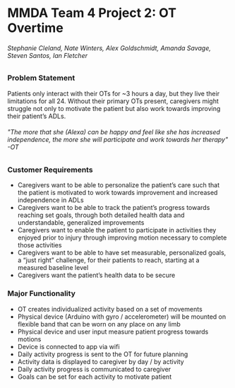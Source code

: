 MMDA Team 4 Project 2: OT Overtime
====
###### Stephanie Cleland, Nate Winters, Alex Goldschmidt, Amanda Savage, Steven Santos, Ian Fletcher

### Problem Statement
Patients only interact with their OTs for ~3 hours a day, but they live their limitations for all 24. Without their primary OTs present, caregivers might struggle not only to motivate the patient but also work towards improving their patient’s ADLs.
###### "The more that she (Alexa) can be happy and feel like she has increased independence, the more she will participate and work towards her therapy" -OT

### Customer Requirements
* Caregivers want to be able to personalize the patient’s care such that the patient is motivated to work towards improvement and increased independence in ADLs
* Caregivers want to be able to track the patient’s progress towards reaching set goals, through both detailed health data and understandable, generalized improvements
* Caregivers want to enable the patient to participate in activities they enjoyed prior to injury through improving motion necessary to complete those activities
* Caregivers want to be able to have set measurable, personalized goals, a “just right” challenge, for their patients to reach, starting at a measured baseline level
* Caregivers want the patient’s health data to be secure

### Major Functionality
* OT creates individualized activity based on a set of movements
* Physical device (Arduino with gyro / accelerometer) will be mounted on flexible band that can be worn on any place on any limb 
* Physical device and user input measure patient progress towards motions 
* Device is connected to app via wifi
* Daily activity progress is sent to the OT for future planning
* Activity data is displayed to caregiver by day / by activity
* Daily activity progress is communicated to caregiver 
* Goals can be set for each activity to motivate patient 
